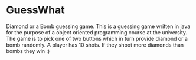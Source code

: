 # GuessWhat
Diamond or a Bomb guessing game.
This is a guessing game written in java for the purpose of a object oriented programming course at the university.
The game is to pick one of two buttons which in turn provide diamond or a bomb randomly.
A player has 10 shots. If they shoot more diamonds than bombs they win :)
